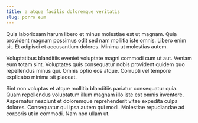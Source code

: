 ```yaml
---
title: a atque facilis doloremque veritatis
slug: porro eum
---
```


Quia laboriosam harum libero et minus molestiae est ut magnam. Quia provident magnam possimus odit sed nam mollitia iste omnis. Libero enim sit. Et adipisci et accusantium dolores. Minima ut molestias autem.

Voluptatibus blanditiis eveniet voluptate magni commodi cum ut aut. Veniam eum totam sint. Voluptates quis consequatur nobis provident quidem quo repellendus minus qui. Omnis optio eos atque. Corrupti vel tempore explicabo minima sit placeat.

Sint non voluptas et atque mollitia blanditiis pariatur consequatur quia. Quam repellendus voluptatum illum magnam illo iste est omnis inventore. Aspernatur nesciunt et doloremque reprehenderit vitae expedita culpa dolores. Consequatur qui ipsa autem qui modi. Molestiae repudiandae ad corporis ut in commodi. Nam non ullam ut.
